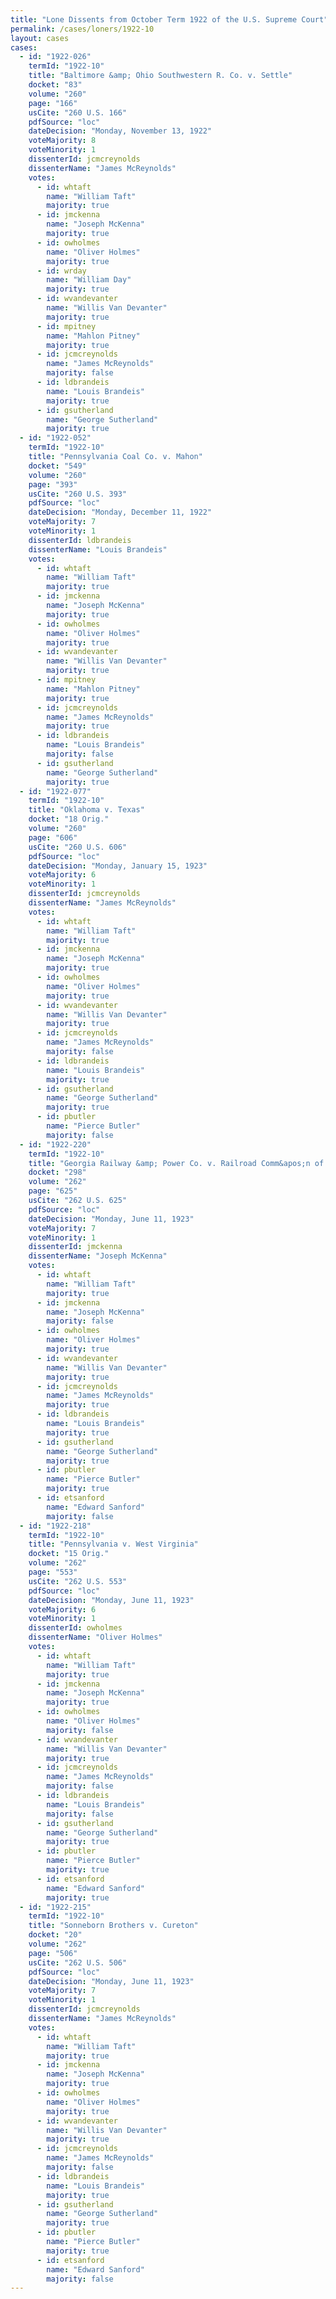```yaml
---
title: "Lone Dissents from October Term 1922 of the U.S. Supreme Court"
permalink: /cases/loners/1922-10
layout: cases
cases:
  - id: "1922-026"
    termId: "1922-10"
    title: "Baltimore &amp; Ohio Southwestern R. Co. v. Settle"
    docket: "83"
    volume: "260"
    page: "166"
    usCite: "260 U.S. 166"
    pdfSource: "loc"
    dateDecision: "Monday, November 13, 1922"
    voteMajority: 8
    voteMinority: 1
    dissenterId: jcmcreynolds
    dissenterName: "James McReynolds"
    votes:
      - id: whtaft
        name: "William Taft"
        majority: true
      - id: jmckenna
        name: "Joseph McKenna"
        majority: true
      - id: owholmes
        name: "Oliver Holmes"
        majority: true
      - id: wrday
        name: "William Day"
        majority: true
      - id: wvandevanter
        name: "Willis Van Devanter"
        majority: true
      - id: mpitney
        name: "Mahlon Pitney"
        majority: true
      - id: jcmcreynolds
        name: "James McReynolds"
        majority: false
      - id: ldbrandeis
        name: "Louis Brandeis"
        majority: true
      - id: gsutherland
        name: "George Sutherland"
        majority: true
  - id: "1922-052"
    termId: "1922-10"
    title: "Pennsylvania Coal Co. v. Mahon"
    docket: "549"
    volume: "260"
    page: "393"
    usCite: "260 U.S. 393"
    pdfSource: "loc"
    dateDecision: "Monday, December 11, 1922"
    voteMajority: 7
    voteMinority: 1
    dissenterId: ldbrandeis
    dissenterName: "Louis Brandeis"
    votes:
      - id: whtaft
        name: "William Taft"
        majority: true
      - id: jmckenna
        name: "Joseph McKenna"
        majority: true
      - id: owholmes
        name: "Oliver Holmes"
        majority: true
      - id: wvandevanter
        name: "Willis Van Devanter"
        majority: true
      - id: mpitney
        name: "Mahlon Pitney"
        majority: true
      - id: jcmcreynolds
        name: "James McReynolds"
        majority: true
      - id: ldbrandeis
        name: "Louis Brandeis"
        majority: false
      - id: gsutherland
        name: "George Sutherland"
        majority: true
  - id: "1922-077"
    termId: "1922-10"
    title: "Oklahoma v. Texas"
    docket: "18 Orig."
    volume: "260"
    page: "606"
    usCite: "260 U.S. 606"
    pdfSource: "loc"
    dateDecision: "Monday, January 15, 1923"
    voteMajority: 6
    voteMinority: 1
    dissenterId: jcmcreynolds
    dissenterName: "James McReynolds"
    votes:
      - id: whtaft
        name: "William Taft"
        majority: true
      - id: jmckenna
        name: "Joseph McKenna"
        majority: true
      - id: owholmes
        name: "Oliver Holmes"
        majority: true
      - id: wvandevanter
        name: "Willis Van Devanter"
        majority: true
      - id: jcmcreynolds
        name: "James McReynolds"
        majority: false
      - id: ldbrandeis
        name: "Louis Brandeis"
        majority: true
      - id: gsutherland
        name: "George Sutherland"
        majority: true
      - id: pbutler
        name: "Pierce Butler"
        majority: false
  - id: "1922-220"
    termId: "1922-10"
    title: "Georgia Railway &amp; Power Co. v. Railroad Comm&apos;n of Ga."
    docket: "298"
    volume: "262"
    page: "625"
    usCite: "262 U.S. 625"
    pdfSource: "loc"
    dateDecision: "Monday, June 11, 1923"
    voteMajority: 7
    voteMinority: 1
    dissenterId: jmckenna
    dissenterName: "Joseph McKenna"
    votes:
      - id: whtaft
        name: "William Taft"
        majority: true
      - id: jmckenna
        name: "Joseph McKenna"
        majority: false
      - id: owholmes
        name: "Oliver Holmes"
        majority: true
      - id: wvandevanter
        name: "Willis Van Devanter"
        majority: true
      - id: jcmcreynolds
        name: "James McReynolds"
        majority: true
      - id: ldbrandeis
        name: "Louis Brandeis"
        majority: true
      - id: gsutherland
        name: "George Sutherland"
        majority: true
      - id: pbutler
        name: "Pierce Butler"
        majority: true
      - id: etsanford
        name: "Edward Sanford"
        majority: false
  - id: "1922-218"
    termId: "1922-10"
    title: "Pennsylvania v. West Virginia"
    docket: "15 Orig."
    volume: "262"
    page: "553"
    usCite: "262 U.S. 553"
    pdfSource: "loc"
    dateDecision: "Monday, June 11, 1923"
    voteMajority: 6
    voteMinority: 1
    dissenterId: owholmes
    dissenterName: "Oliver Holmes"
    votes:
      - id: whtaft
        name: "William Taft"
        majority: true
      - id: jmckenna
        name: "Joseph McKenna"
        majority: true
      - id: owholmes
        name: "Oliver Holmes"
        majority: false
      - id: wvandevanter
        name: "Willis Van Devanter"
        majority: true
      - id: jcmcreynolds
        name: "James McReynolds"
        majority: false
      - id: ldbrandeis
        name: "Louis Brandeis"
        majority: false
      - id: gsutherland
        name: "George Sutherland"
        majority: true
      - id: pbutler
        name: "Pierce Butler"
        majority: true
      - id: etsanford
        name: "Edward Sanford"
        majority: true
  - id: "1922-215"
    termId: "1922-10"
    title: "Sonneborn Brothers v. Cureton"
    docket: "20"
    volume: "262"
    page: "506"
    usCite: "262 U.S. 506"
    pdfSource: "loc"
    dateDecision: "Monday, June 11, 1923"
    voteMajority: 7
    voteMinority: 1
    dissenterId: jcmcreynolds
    dissenterName: "James McReynolds"
    votes:
      - id: whtaft
        name: "William Taft"
        majority: true
      - id: jmckenna
        name: "Joseph McKenna"
        majority: true
      - id: owholmes
        name: "Oliver Holmes"
        majority: true
      - id: wvandevanter
        name: "Willis Van Devanter"
        majority: true
      - id: jcmcreynolds
        name: "James McReynolds"
        majority: false
      - id: ldbrandeis
        name: "Louis Brandeis"
        majority: true
      - id: gsutherland
        name: "George Sutherland"
        majority: true
      - id: pbutler
        name: "Pierce Butler"
        majority: true
      - id: etsanford
        name: "Edward Sanford"
        majority: false
---
```

